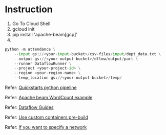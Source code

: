 # Instruction

1)  Go To Cloud Shell
2)  gcloud init
3)  pip install 'apache-beam[gcp]'
4)   
```python
python -m attendance \
	--input gs://<your-input-bucket>/csv-files/input/dept_data.txt \
	--output gs://<your-output-bucket>/dflow/output/part \
	--runner DataflowRunner \
	--project <your-project-id> \
	--region <your-region-name> \
	--temp_location gs://<your-output-bucket>/temp/ 
```
Refer: [Quickstarts python pipeline]( https://cloud.google.com/dataflow/docs/quickstarts/create-pipeline-python)

Refer: [Apache beam WordCount example]( https://beam.apache.org/get-started/wordcount-example/)

Refer: [Dataflow Guides]( https://cloud.google.com/dataflow/docs/guides/setting-pipeline-options)

Refer: [Use custom containers pre-build]( https://cloud.google.com/dataflow/docs/guides/using-custom-containers#prebuild)

Refer: [If you want to specify a network]( https://cloud.google.com/dataflow/docs/guides/specifying-networks#python)
